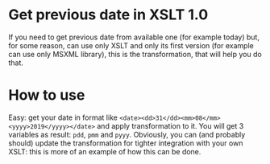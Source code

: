 # Get previous date in XSLT 1.0
If you need to get previous date from available one (for example today) but, for some reason, can use only XSLT and only its first version (for example can use only MSXML library), this is the transformation, that will help you do that.

# How to use
Easy: get your date in format like
`<date><dd>31</dd><mm>08</mm><yyyy>2019</yyyy></date>` and apply transformation to it. You will get 3 variables as result: `pdd`, `pmm` and `pyyy`. Obviously, you can (and probably should) update the transformation for tighter integration with your own XSLT: this is more of an example of how this can be done.
